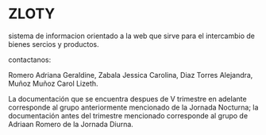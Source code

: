 # ZLOTY 

sistema de informacion orientado a la web que sirve para el intercambio de bienes sercios y productos.


contactanos:

Romero Adriana Geraldine,
Zabala Jessica Carolina,
Diaz Torres Alejandra,
Muñoz Muñoz Carol Lizeth.

La documentación que se encuentra despues de V trimestre en adelante corresponde al grupo anteriormente mencionado de la Jornada Nocturna; la documentación antes del trimestre mencionado corresponde al grupo de Adriaan Romero de la Jornada Diurna.
